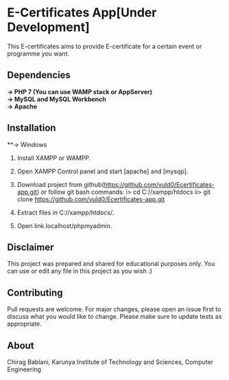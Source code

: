 # E-Certificates App[Under Development]

This E-certificates aims to provide E-certificate for a certain event or programme you want. 

## Dependencies
**-> PHP 7 (You can use WAMP stack or AppServer)<br>**
**-> MySQL and MySQL Workbench<br>**
**-> Apache<br>**

## Installation

**-> Windows

1. Install XAMPP or WAMPP.
2. Open XAMPP Control panel and start [apache] and [mysqp].
3. Download project from github(https://github.com/vuld0/Ecertificates-app.git) or follow git bash commands:
	i> cd C://xampp/htdocs
	ii> git clone https://github.com/vuld0/Ecertificates-app.git

4. Extract files in C://xampp/htdocs/.
5. Open link localhost/phpmyadmin.

## Disclaimer
This project was prepared and shared for educational purposes only. You can use or edit any file in this project as you wish :)

## Contributing
Pull requests are welcome. For major changes, please open an issue first to discuss what you would like to change. Please make sure to update tests as appropriate.

## About
Chirag Bablani, Karunya Institute of Technology and Sciences, Computer Engineering
